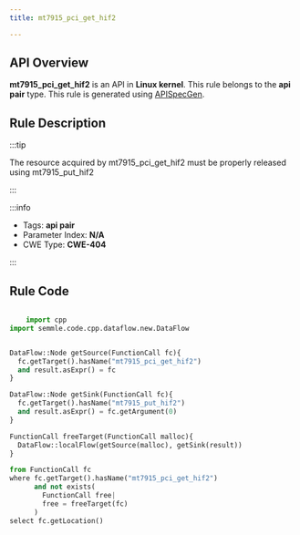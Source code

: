 ```yaml
---
title: mt7915_pci_get_hif2

---
```



## API Overview
**mt7915_pci_get_hif2** is an API in **Linux kernel**. This rule belongs to the **api pair** type. This rule is generated using [APISpecGen](../../tools/APISpecGen).
## Rule Description

:::tip

The resource acquired by mt7915_pci_get_hif2 must be properly released using mt7915_put_hif2

:::

:::info

- Tags: **api pair**
- Parameter Index: **N/A**
- CWE Type: **CWE-404**

:::

## Rule Code
```python

    import cpp
import semmle.code.cpp.dataflow.new.DataFlow


DataFlow::Node getSource(FunctionCall fc){
  fc.getTarget().hasName("mt7915_pci_get_hif2")
  and result.asExpr() = fc
}

DataFlow::Node getSink(FunctionCall fc){
  fc.getTarget().hasName("mt7915_put_hif2")
  and result.asExpr() = fc.getArgument(0)
}

FunctionCall freeTarget(FunctionCall malloc){
  DataFlow::localFlow(getSource(malloc), getSink(result))
}

from FunctionCall fc
where fc.getTarget().hasName("mt7915_pci_get_hif2")
      and not exists(
        FunctionCall free| 
        free = freeTarget(fc)
      )
select fc.getLocation()

    
```